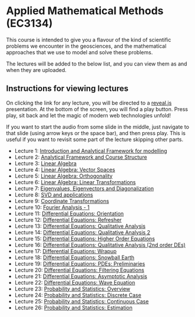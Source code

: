 # Applied Mathematical Methods (EC3134)

This course is intended to give you a flavour of the kind
of scientific problems we encounter in the geosciences,
and the mathematical approaches that we use to model and
solve these problems.

The lectures will be added to the below list, and you can
view them as and when they are uploaded.

## Instructions for viewing lectures

On clicking the link for any lecture, you will be directed
to a [reveal.js](https://revealjs.com/) presentation. At the
bottom of the screen, you will find a play button. Press play,
sit back and let the magic of modern web technologies unfold!

If you want to start the audio from some slide in the middle,
just navigate to that slide (using arrow keys or the space bar),
and then press play. This is useful if you want to revisit some
part of the lecture skipping other parts.

* Lecture 1: [Introduction and Analytical Framework for
  modelling](./slides/lecture1/index.html)
* Lecture 2: [Analytical Framework and Course Structure](./slides/lecture2/index.html)
* Lecture 3: [Linear Algebra](./slides/lecture3/index.html)
* Lecture 4: [Linear Algebra: Vector Spaces](./slides/lecture4/index.html)
* Lecture 5: [Linear Algebra: Orthogonality](./slides/lecture5/index.html)
* Lecture 6: [Linear Algebra: Linear Transformations](./slides/lecture6/index.html)
* Lecture 7: [Eigenvalues, Eigenvectors and Diagonalization](.//slides/lecture7/index.html)
* Lecture 8: [SVD and applications](./slides/lecture8/index.html)
* Lecture 9: [Coordinate Transformations](./slides/lecture9/index.html)
* Lecture 10: [Fourier Analysis - 1](./slides/lecture10/index.html)
* Lecture 11: [Differential Equations: Orientation](./slides/lecture11/index.html)
* Lecture 12: [Differential Equations: Refresher](./slides/lecture12/index.html)
* Lecture 13: [Differential Equations: Qualitative Analysis](./slides/lecture13/index.html)
* Lecture 14: [Differential Equations: Qualitative Analysis 2](./slides/lecture14/index.html)
* Lecture 15: [Differential Equations: Higher Order Equations](./slides/lecture15/index.html)
* Lecture 16: [Differential Equations: Qualitative Analysis (2nd order DEs)](./slides/lecture16/index.html)
* Lecture 17: [Differential Equations: Wrapup](./slides/lecture17/index.html)
* Lecture 18: [Differential Equations: Snowball Earth](./slides/lecture18/index.html)
* Lecture 19: [Differential Equations: PDEs: Preliminaries](./slides/lecture19/index.html)
* Lecture 20: [Differential Equations: Filtering Equations](./slides/lecture20/index.html)
* Lecture 21: [Differential Equations: Asymptotic Analysis](./slides/lecture21/index.html)
* Lecture 22: [Differential Equations: Wave Equation](./slides/lecture22/index.html)
* Lecture 23: [Probability and Statistics: Overview](./slides/lecture23/index.html)
* Lecture 24: [Probability and Statistics: Discrete Case](./slides/lecture24/index.html)
* Lecture 25: [Probability and Statistics: Continuous Case](./slides/lecture25/index.html)
* Lecture 26: [Probability and Statistics: Estimation](./slides/lecture26/index.html)
